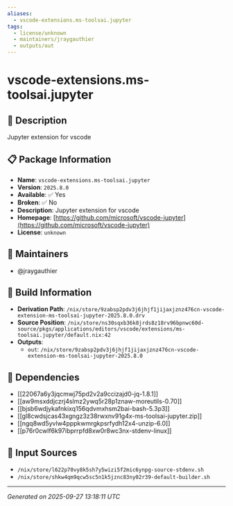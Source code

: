 ```yaml
---
aliases:
  - vscode-extensions.ms-toolsai.jupyter
tags:
  - license/unknown
  - maintainers/jraygauthier
  - outputs/out
---
```


# vscode-extensions.ms-toolsai.jupyter

## 📝 Description

Jupyter extension for vscode

## 📋 Package Information

- **Name**: `vscode-extensions.ms-toolsai.jupyter`
- **Version**: `2025.8.0`
- **Available**: ✅ Yes
- **Broken**: ✅ No
- **Description**: Jupyter extension for vscode
- **Homepage**: [https://github.com/microsoft/vscode-jupyter](https://github.com/microsoft/vscode-jupyter)
- **License**: `unknown`
## 👥 Maintainers

- @jraygauthier


## 🔧 Build Information

- **Derivation Path**: `/nix/store/9zabsp2pdv3j6jhjf1jijaxjznz476cn-vscode-extension-ms-toolsai-jupyter-2025.8.0.drv`
- **Source Position**: `/nix/store/ns30sqxb36k8jrds8z18rv96bpnwc60d-source/pkgs/applications/editors/vscode/extensions/ms-toolsai.jupyter/default.nix:42`
- **Outputs**:
  - `out`:  `/nix/store/9zabsp2pdv3j6jhjf1jijaxjznz476cn-vscode-extension-ms-toolsai-jupyter-2025.8.0`

## 🔗 Dependencies

- [[22067a6y3jqcmwj75pd2v2a9ccizajd0-jq-1.8.1]]
- [[aw9msxddjczrj4slmz2ywq5r28p1znaw-moreutils-0.70]]
- [[bjsb6wdjykafnkixq156qdvmxhsm2bai-bash-5.3p3]]
- [[gl8cwdsjcas43xgngz3z38rwxnv91g4x-ms-toolsai-jupyter.zip]]
- [[ngq8wd5yvlw4pppkwmrgkpsrfydh12x4-unzip-6.0]]
- [[p76r0cwlf6k97ibprrpfd8xw0r8wc3nx-stdenv-linux]]

## 📁 Input Sources

- `/nix/store/l622p70vy8k5sh7y5wizi5f2mic6ynpg-source-stdenv.sh`
- `/nix/store/shkw4qm9qcw5sc5n1k5jznc83ny02r39-default-builder.sh`

---
*Generated on 2025-09-27 13:18:11 UTC*
